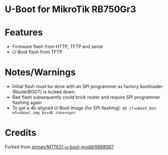 U-Boot for MikroTik RB750Gr3
============================

# Features
* Firmware flash from HTTP, TFTP and serial
* U-Boot flash from TFTP

# Notes/Warnings
* Initial flash must be done with an SPI programmer as factory bootloader (RouterBOOT) is locked down
* Bad flash subsequently could brick router and require SPI programmer flashing again
* To get a 4k-aligned U-Boot image (for SPI flashing): `dd if=uboot.bin of=uboot.img bs=4k conv=sync`

# Credits
Forked from [pinney/MT7621-u-boot-mod@5688587](https://github.com/pinney/MT7621-u-boot-mod/commit/5688587b9031073d95c8af5e878cf6ce8f3c0962)
